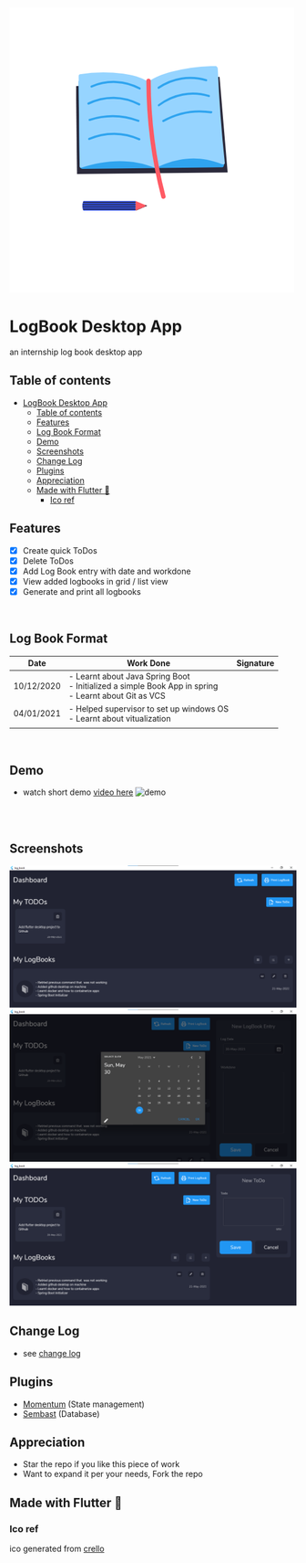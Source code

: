 ![logo](assets/images/app_icon.png)
# LogBook Desktop App

an internship log book desktop app

## Table of contents
- [LogBook Desktop App](#logbook-desktop-app)
  - [Table of contents](#table-of-contents)
  - [Features](#features)
  - [Log Book Format](#log-book-format)
  - [Demo](#demo)
  - [Screenshots](#screenshots)
  - [Change Log](#change-log)
  - [Plugins](#plugins)
  - [Appreciation](#appreciation)
  - [Made with Flutter 💙](#made-with-flutter-)
    - [Ico ref](#ico-ref)

## Features
- [x] Create quick ToDos
- [x] Delete ToDos
- [x] Add Log Book entry with date and workdone
- [x] View added logbooks in grid / list view
- [x] Generate and print all logbooks

<br>

## Log Book Format
| Date       	| Work Done                                                                                                  	| Signature 	|
|------------	|-----------------------------------------------------------------------------------------------------------	|-----------	|
| 10/12/2020 	| - Learnt about Java Spring Boot<br>- Initialized a simple Book App in spring<br>- Learnt about Git as VCS 	|           	|
| 04/01/2021 	| - Helped supervisor to set up windows OS<br>- Learnt about vitualization                                  	|           	|
|            	|                                                                                                           	|           	|

<br>

## Demo
- watch short demo [video here](assets/screenshots/demo.mp4)
![demo](assets/screenshots/demo.gif)

<br>
<br>

## Screenshots
![home](assets/screenshots/home.png)
![new](assets/screenshots/new-entry.png)
![todo](assets/screenshots/new-todo.png)

## Change Log
- see [change log](CHANGELOG.md)

## Plugins
- [Momentum](https://github.com/xamantra/momentum) (State management)
- [Sembast](https://github.com/tekartik/sembast.dart) (Database)

## Appreciation
- Star the repo if you like this piece of work
- Want to expand it per your needs, Fork the repo

## Made with Flutter 💙

### Ico ref
ico generated from [crello](https://crello.com/home/)